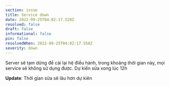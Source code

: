 ```yaml
---
section: issue
title: Service down
date: 2022-09-25T04:02:17.528Z
resolved: false
draft: false
informational: false
pin: false
resolvedWhen: 2022-09-25T04:02:17.558Z
severity: down
---
```

S﻿erver sẽ tạm dừng để cài lại hệ điều hành, trong khoảng thời gian này, mọi service sẽ không sử dụng được. Dự kiến sửa xong lúc 12h

**U﻿pdate**: Thời gian sửa sẽ lâu hơn dự kiên
